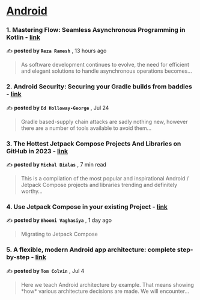 
<h1><a href=https://medium.com/tag/android/recommended target="_blank" rel="noopener noreferrer">Android</a></h1>
<h3>1. Mastering Flow: Seamless Asynchronous Programming in Kotlin - <a href=https://medium.com/@rezaramesh/mastering-flow-seamless-asynchronous-programming-in-kotlin-291aa73f5da1?source=tag_recommended_feed---------0-84----------android----------2974c23a_1deb_417d_a030_f50a3eadc363------- target="_blank" rel="noopener noreferrer">link</a></h3>

✍️ **posted by `Reza Ramesh`** <date> , 13 hours ago</date>

<blockquote>As software development continues to evolve, the need for efficient and elegant solutions to handle asynchronous operations becomes…</blockquote>

<h3>2. Android Security: Securing your Gradle builds from baddies - <a href=https://medium.com/proandroiddev/android-security-securing-your-gradle-builds-from-baddies-1dc30e1acf30?source=tag_recommended_feed---------1-107----------android----------2974c23a_1deb_417d_a030_f50a3eadc363------- target="_blank" rel="noopener noreferrer">link</a></h3>

✍️ **posted by `Ed Holloway-George`** <date> , Jul 24</date>

<blockquote>Gradle based-supply chain attacks are sadly nothing new, however there are a number of tools available to avoid them…</blockquote>

<h3>3. The Hottest Jetpack Compose Projects And Libraries on GitHub in 2023 - <a href=https://medium.com/@mmbialas/the-hottest-jetpack-compose-projects-and-libraries-on-github-in-2023-83c0e6c54d4f?source=tag_recommended_feed---------2-85----------android----------2974c23a_1deb_417d_a030_f50a3eadc363------- target="_blank" rel="noopener noreferrer">link</a></h3>

✍️ **posted by `Michal Bialas`** <date> , 7 min read</date>

<blockquote>This is a compilation of the most popular and inspirational Android / Jetpack Compose projects and libraries trending and definitely worthy…</blockquote>

<h3>4. Use Jetpack Compose in your existing Project - <a href=https://medium.com/@bhoomivaghasiya/use-jetpack-compose-in-your-existing-project-6f12631c8018?source=tag_recommended_feed---------3-84----------android----------2974c23a_1deb_417d_a030_f50a3eadc363------- target="_blank" rel="noopener noreferrer">link</a></h3>

✍️ **posted by `Bhoomi Vaghasiya`** <date> , 1 day ago</date>

<blockquote>Migrating to Jetpack Compose</blockquote>

<h3>5. A flexible, modern Android app architecture: complete step-by-step - <a href=https://medium.com/proandroiddev/a-flexible-modern-android-app-architecture-complete-step-by-step-d76901e29993?source=tag_recommended_feed---------4-107----------android----------2974c23a_1deb_417d_a030_f50a3eadc363------- target="_blank" rel="noopener noreferrer">link</a></h3>

✍️ **posted by `Tom Colvin`** <date> , Jul 4</date>

<blockquote>Here we teach Android architecture by example. That means showing *how* various architecture decisions are made. We will encounter…</blockquote>

